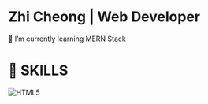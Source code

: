 # Zhi Cheong | Web Developer


🌱 I’m currently learning MERN Stack 

# 🚀 SKILLS 
![HTML5](https://img.shields.io/badge/HTML-239120?style=for-the-badge&logo=html5&logoColor=white)
